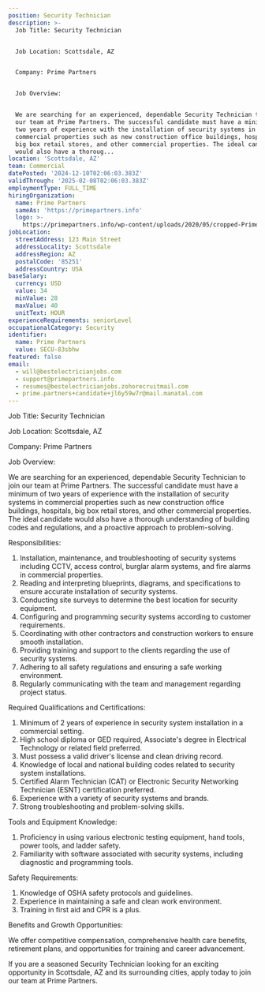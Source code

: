 ```yaml
---
position: Security Technician
description: >-
  Job Title: Security Technician


  Job Location: Scottsdale, AZ


  Company: Prime Partners


  Job Overview:


  We are searching for an experienced, dependable Security Technician to join
  our team at Prime Partners. The successful candidate must have a minimum of
  two years of experience with the installation of security systems in
  commercial properties such as new construction office buildings, hospitals,
  big box retail stores, and other commercial properties. The ideal candidate
  would also have a thoroug...
location: 'Scottsdale, AZ'
team: Commercial
datePosted: '2024-12-10T02:06:03.383Z'
validThrough: '2025-02-08T02:06:03.383Z'
employmentType: FULL_TIME
hiringOrganization:
  name: Prime Partners
  sameAs: 'https://primepartners.info'
  logo: >-
    https://primepartners.info/wp-content/uploads/2020/05/cropped-Prime-Partners-Logo-NO-BG-1-1.png
jobLocation:
  streetAddress: 123 Main Street
  addressLocality: Scottsdale
  addressRegion: AZ
  postalCode: '85251'
  addressCountry: USA
baseSalary:
  currency: USD
  value: 34
  minValue: 28
  maxValue: 40
  unitText: HOUR
experienceRequirements: seniorLevel
occupationalCategory: Security
identifier:
  name: Prime Partners
  value: SECU-83sbhw
featured: false
email:
  - will@bestelectricianjobs.com
  - support@primepartners.info
  - resumes@bestelectricianjobs.zohorecruitmail.com
  - prime.partners+candidate+jl6y59w7r@mail.manatal.com
---
```




Job Title: Security Technician

Job Location: Scottsdale, AZ

Company: Prime Partners

Job Overview:

We are searching for an experienced, dependable Security Technician to join our team at Prime Partners. The successful candidate must have a minimum of two years of experience with the installation of security systems in commercial properties such as new construction office buildings, hospitals, big box retail stores, and other commercial properties. The ideal candidate would also have a thorough understanding of building codes and regulations, and a proactive approach to problem-solving.

Responsibilities:

1. Installation, maintenance, and troubleshooting of security systems including CCTV, access control, burglar alarm systems, and fire alarms in commercial properties.
2. Reading and interpreting blueprints, diagrams, and specifications to ensure accurate installation of security systems.
3. Conducting site surveys to determine the best location for security equipment.
4. Configuring and programming security systems according to customer requirements.
5. Coordinating with other contractors and construction workers to ensure smooth installation.
6. Providing training and support to the clients regarding the use of security systems.
7. Adhering to all safety regulations and ensuring a safe working environment.
8. Regularly communicating with the team and management regarding project status.

Required Qualifications and Certifications:

1. Minimum of 2 years of experience in security system installation in a commercial setting.
2. High school diploma or GED required, Associate's degree in Electrical Technology or related field preferred.
3. Must possess a valid driver's license and clean driving record.
4. Knowledge of local and national building codes related to security system installations.
5. Certified Alarm Technician (CAT) or Electronic Security Networking Technician (ESNT) certification preferred.
6. Experience with a variety of security systems and brands.
7. Strong troubleshooting and problem-solving skills.

Tools and Equipment Knowledge:

1. Proficiency in using various electronic testing equipment, hand tools, power tools, and ladder safety.
2. Familiarity with software associated with security systems, including diagnostic and programming tools.

Safety Requirements:

1. Knowledge of OSHA safety protocols and guidelines.
2. Experience in maintaining a safe and clean work environment.
3. Training in first aid and CPR is a plus.

Benefits and Growth Opportunities:

We offer competitive compensation, comprehensive health care benefits, retirement plans, and opportunities for training and career advancement.

If you are a seasoned Security Technician looking for an exciting opportunity in Scottsdale, AZ and its surrounding cities, apply today to join our team at Prime Partners.